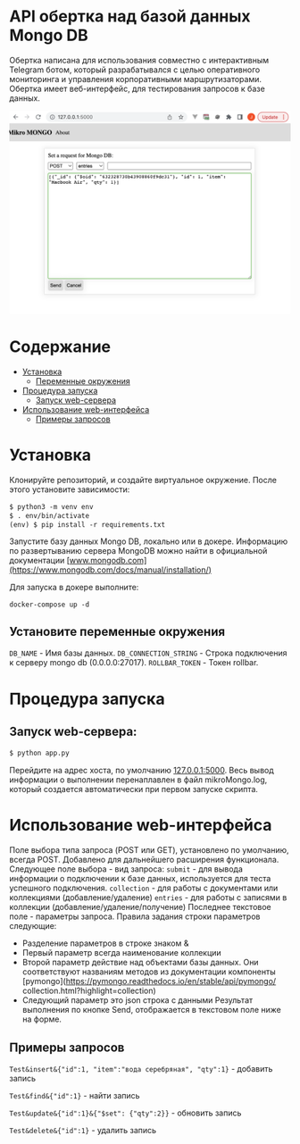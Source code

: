 # API обертка над базой данных Mongo DB

Обертка написана для использования совместно с интерактивным Telegram ботом, который разрабатывался с целью оперативного мониторинга и управления корпоративными маршрутизаторами. Обертка имеет веб-интерфейс, для тестирования запросов к базе данных.

![](.assets/demo.png)

# Содержание

- [Установка](#установка)
  - [Переменные окружения](#установите-переменные-окружения)
- [Процедура запуска](#процедура-запуска)
  - [Запуск web-сервера](#запуск-web-сервера)
- [Использование web-интерфейса](#использование-web-интерфейса)
  - [Примеры запросов](#примеры-запросов)

# Установка

Клонируйте репозиторий, и создайте виртуальное окружение. После этого установите зависимости:

```
$ python3 -m venv env
$ . env/bin/activate
(env) $ pip install -r requirements.txt
```

Запустите базу данных Mongo DB, локально или в докере. Информацию по развертыванию сервера MongoDB можно найти в официальной документации [www.mongodb.com](https://www.mongodb.com/docs/manual/installation/)

Для запуска в докере выполните:
```
docker-compose up -d
```


## Установите переменные окружения

`DB_NAME` - Имя базы данных.
`DB_CONNECTION_STRING` - Строка подключения к серверу mongo db (0.0.0.0:27017).
`ROLLBAR_TOKEN` - Токен rollbar.

# Процедура запуска


## Запуск web-сервера:

```bash
$ python app.py
```

Перейдите на адрес хоста, по умолчанию [127.0.0.1:5000](http://127.0.0.1:5000/).
Весь вывод информации о выполнении перенаплавлен в файл mikroMongo.log, который создается автоматически при первом запуске скрипта.


# Использование web-интерфейса

Поле выбора типа запроса (POST или GET), установлено по умолчанию, всегда POST. Добавлено для дальнейшего расширения функционала.
Следующее поле выбора - вид запроса:
`submit` - для вывода информации о подключении к базе данных, используется для теста успешного подключения.
`collection` - для работы с документами или коллекциями (добавление/удаление)
`entries` - для работы с записями в коллекции (добавление/удаление/получение)
Последнее текстовое поле - параметры запроса. Правила задания строки параметров следующие:
- Разделение параметров в строке знаком &
- Первый параметр всегда наименование коллекции
- Второй параметр действие над объектами базы данных. Они соответствуют названиям методов из документации компоненты [pymongo](https://pymongo.readthedocs.io/en/stable/api/pymongo/
collection.html?highlight=collection)
- Следующий параметр это json строка с данными
Результат выполнения по кнопке Send, отображается в текстовом поле ниже на форме.

## Примеры запросов

```Test&insert&{"id":1, "item":"вода серебряная", "qty":1}``` - добавить запись

```Test&find&{"id":1}``` - найти запись

```Test&update&{"id":1}&{"$set": {"qty":2}}``` - обновить запись

```Test&delete&{"id":1}``` - удалить запись
